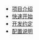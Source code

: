 - [项目介绍](/guide/)
- [快速开始](/guide/QuickStart)
- [开发约定](/guide/Promise)
- [配置说明](/guide/Configuration)
